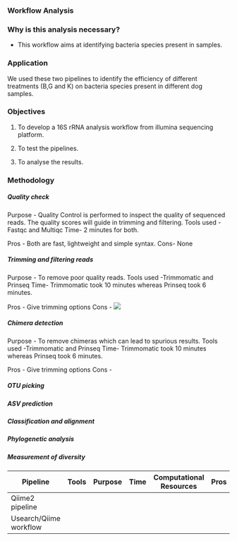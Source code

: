 ### Workflow Analysis

### Why is this analysis necessary?
- This workflow aims at identifying bacteria species present in samples.

### Application
We used these two pipelines to identify the efficiency of different treatments (B,G and K) on bacteria species present in different dog samples.

### Objectives
1. To develop a 16S rRNA  analysis workflow from illumina sequencing platform.

2. To test the pipelines.
3. To analyse the results.

### Methodology

##### Quality check
Purpose - Quality Control is performed to inspect the quality of sequenced reads. The quality scores will guide in trimming and filtering.
Tools used -Fastqc and Multiqc 
Time- 2 minutes for both.

Pros - Both are fast, lightweight and simple syntax.
Cons- None


#####  Trimming and filtering reads
Purpose - To remove poor quality reads.
Tools used -Trimmomatic and Prinseq 
Time- Trimmomatic took 10 minutes whereas Prinseq took 6 minutes.

Pros - Give trimming options
Cons - 
[<img src="images/emperor(12).png">](images/emperor(12).png)




#####  Chimera detection
Purpose - To remove chimeras which can lead to spurious results.
Tools used -Trimmomatic and Prinseq 
Time- Trimmomatic took 10 minutes whereas Prinseq took 6 minutes.

Pros - Give trimming options
Cons - 
#####  OTU picking
#####  ASV prediction
#####  Classification and alignment
#####  Phylogenetic analysis
#####  Measurement of diversity

|Pipeline | Tools| Purpose | Time | Computational Resources | Pros | Cons
| --------------- |--------------- |--------------- | --------------- |--------------- |--------------- |--------------- |
|Qiime2 pipeline | | | | | | |
| Usearch/Qiime workflow| | | | | | |
